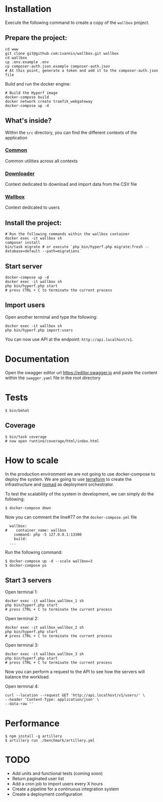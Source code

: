 # Installation

Execute the following command to create a copy of the `wallbox` project.

## Prepare the project:
```
cd www
git clone git@github.com:ivannis/wallbox.git wallbox
cd wallbox
cp .env.example .env
cp composer-auth.json.example composer-auth.json
# At this point, generate a token and add it to the composer-auth.json file 
```

Build and run the docker engine:

```
# Build the Hyperf image
docker-compose build
docker network create traefik_webgateway
docker-compose up -d
```

## What's inside?

Within the `src` directory, you can find the different contexts of the application

### [Common](/src/Common)

Common utilities across all contexts

### [Downloader](/src/Downloader)

Context dedicated to download and import data from the CSV file  

### [Wallbox](/src/Wallbox)

Context dedicated to users

## Install the project:

```
# Run the following commands within the wallbox container
docker exec -it wallbox sh
composer install
bin/task migrate # or execute `php bin/hyperf.php migrate:fresh --database=default --path=migrations`
```

## Start server

```
docker-compose up -d
docker exec -it wallbox sh
php bin/hyperf.php start
# press CTRL + C to terminate the current process
```

## Import users

Open another terminal and type the following:

```
docker exec -it wallbox sh
php bin/hyperf.php import:users
```

You can now use API at the endpoint: `http://api.localhost/v1`.

# Documentation

Open the swagger editor url https://editor.swagger.io and paste the content within the `swagger.yaml` file in the root directory

# Tests

```
$ bin/behat
```

## Coverage
```
$ bin/task coverage
# now open runtine/coverage/html/index.html
```

# How to scale

In the production environment we are not going to use docker-compose to deploy the system. We are going to use [terraform](https://www.terraform.io/) to create the infrastructure and [nomad](https://www.nomadproject.io/) as deployment orchestrator.

To test the scalability of the system in development, we can simply do the following:

```
$ docker-compose down
```

Now you can comment the line#77 on the `docker-compose.yml` file

```
  wallbox:
#    container_name: wallbox
    command: php -S 127.0.0.1:13300
    build:
  ...
```

Run the following command:

```
$ docker-compose up -d --scale wallbox=3
$ docker-compose ps
```

## Start 3 servers

Open terminal 1:
```
docker exec -it wallbox_wallbox_1 sh
php bin/hyperf.php start
# press CTRL + C to terminate the current process
```

Open terminal 2:
```
docker exec -it wallbox_wallbox_2 sh
php bin/hyperf.php start
# press CTRL + C to terminate the current process
```

Open terminal 3:
```
docker exec -it wallbox_wallbox_3 sh
php bin/hyperf.php start
# press CTRL + C to terminate the current process
```

Now you can perform a request to the API to see how the servers will balance the workload.

Open terminal 4:
```
curl --location --request GET 'http://api.localhost/v1/users/' \
--header 'Content-Type: application/json' \
--data-raw ''
```

# Performance

```
$ npm install -g artillery
$ artillery run ./benchmark/artillery.yml
```

# TODO
- Add units and functional tests (coming soon)
- Return paginated user list
- Add a cron job to import users every X hours
- Create a pipeline for a continuous integration system
- Create a deployment configuration